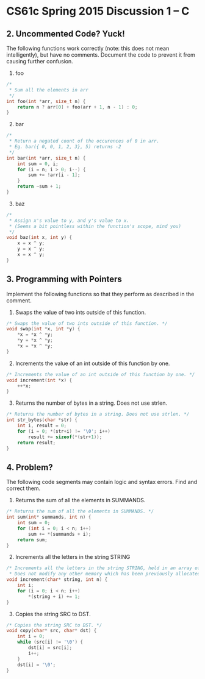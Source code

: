 # CS61c Spring 2015 Discussion 1 – C
## 2. Uncommented Code? Yuck!
The following functions work correctly (note: this does not mean intelligently), but have no comments. Document
the code to prevent it from causing further confusion.

1. foo
```c
/*
 * Sum all the elements in arr
 */
int foo(int *arr, size_t n) {
    return n ? arr[0] + foo(arr + 1, n - 1) : 0;
}
```

2. bar
```c
/*
 * Return a negated count of the occurences of 0 in arr.
 * Eg. bar({ 0, 0, 1, 2, 3}, 5) returns -2
 */
int bar(int *arr, size_t n) {
    int sum = 0, i;
    for (i = n; i > 0; i--) {
        sum += !arr[i - 1];
    }
    return ~sum + 1;
}
```

3. baz
```c
/*
 * Assign x's value to y, and y's value to x.
 * (Seems a bit pointless within the function's scope, mind you)
 */
void baz(int x, int y) {
    x = x ^ y;
    y = x ^ y;
    x = x ^ y;
}
```

## 3. Programming with Pointers
Implement the following functions so that they perform as described in the comment.

1. Swaps the value of two ints outside of this function.
```c
/* Swaps the value of two ints outside of this function. */
void swap(int *x, int *y) {
    *x = *x ^ *y;
    *y = *x ^ *y;
    *x = *x ^ *y;
}
```

2. Increments the value of an int outside of this function by one. 
```c
/* Increments the value of an int outside of this function by one. */
void increment(int *x) {
    ++*x;
}
```

3. Returns the number of bytes in a string. Does not use strlen. 
```c
/* Returns the number of bytes in a string. Does not use strlen. */
int str_bytes(char *str) {
    int i, result = 0;
    for (i = 0; *(str+i) != '\0'; i++)
        result += sizeof(*(str+1));
    return result;
}
```

## 4. Problem?
The following code segments may contain logic and syntax errors. Find and correct them.

1. Returns the sum of all the elements in SUMMANDS. 
```c
/* Returns the sum of all the elements in SUMMANDS. */
int sum(int* summands, int n) {
    int sum = 0;
    for (int i = 0; i < n; i++)
        sum += *(summands + i);
    return sum;
}
```

2. Increments all the letters in the string STRING
```c
/* Increments all the letters in the string STRING, held in an array of length N.
 * Does not modify any other memory which has been previously allocated. */
void increment(char* string, int n) {
    int i;
    for (i = 0; i < n; i++)
        *(string + i) += 1;
}
```

3. Copies the string SRC to DST. 
```c
/* Copies the string SRC to DST. */
void copy(char* src, char* dst) {
    int i = 0;
    while (src[i] != '\0') {
        dst[i] = src[i];
        i++;
    }
    dst[i] = '\0';
}
```
